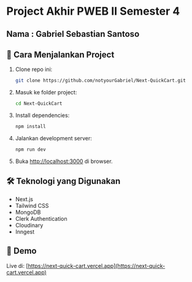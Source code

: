 <h1>Project Akhir PWEB II Semester 4</h1>
<h2>
    Nama    : Gabriel Sebastian Santoso
</h2>

## 🚀 Cara Menjalankan Project

1. Clone repo ini:
   ```bash
   git clone https://github.com/notyourGabriel/Next-QuickCart.git
   ```
2. Masuk ke folder project:
   ```bash
   cd Next-QuickCart
   ```
3. Install dependencies:
   ```bash
   npm install
   ```
4. Jalankan development server:
   ```bash
   npm run dev
   ```
5. Buka [http://localhost:3000](http://localhost:3000) di browser.

## 🛠️ Teknologi yang Digunakan

- Next.js
- Tailwind CSS
- MongoDB
- Clerk Authentication
- Cloudinary
- Inngest

## 🔗 Demo

Live di: [https://next-quick-cart.vercel.app](https://next-quick-cart.vercel.app)

